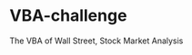# VBA-challenge
The VBA of Wall Street, Stock Market Analysis
<!-- PROJECT SHIELDS -->
<!--
[![LinkedIn][linkedin-shield]][https://www.linkedin.com/in/oleg-n-ryzhkov/]
